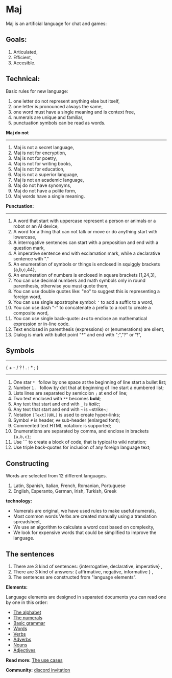 # Maj

Maj is an artificial language for chat and games:

**Goals:**
------------------------------------------------------------------------------------------------
1. Articulated,
2. Efficient, 
3. Accesible.

**Technical:**
------------------------------------------------------------------------------------------------
Basic rules for new language:

1. one letter do not represent anything else but itself,
1. one letter is pronounced always the same,
1. one word must have a single meaning and is context free,
1. numerals are unique and familiar,
1. punctuation symbols can be read as words.

**Maj do not**

------------------------------------------------------------------------------------------------

1. Maj is not a secret language,
1. Maj is not for encryption,
1. Maj is not for poetry,
1. Maj is not for writing books,
1. Maj is not for education,
1. Maj is not a superior language,
1. Maj is not an academic language,
1. Maj do not have synonyms,
1. Maj do not have a polite form,
1. Maj words have a single meaning.


**Punctuation:**

------------------------------------------------------------------------------------------------

1. A word that start with uppercase represent a person or animals or a robot or an AI device,
1. A word for a thing that can not talk or move or do anything start with lowercase,
1. A interrogative sentences can start with a preposition and end with a question mark,
1. A imperative sentence end with exclamation mark, while a declarative sentence with "."
1. An enumeration of symbols or things is enclosed in squiggly brackets {a,b,c,44},
1. An enumeration of numbers is enclosed in square brackets [1,24,3],
1. You can use decimal numbers and math symbols only in round parenthesis, otherwise you must quote them,
1. You can use double quotes like: "no" to suggest this is representing a foreign word,
1. You can use single apostrophe symbol: `'` to add a suffix to a word,
1. You can use dash "-" to concatenate a prefix to a root to create a composite word,
1. You can use single back-quote: `4+4` to enclose an mathematical expression or in-line code.
1. Text enclosed in parenthesis (expressions) or (enumerations) are silent,
1. Dialog is mark with bullet point "*" and end with ";","?" or "!",


## Symbols

------------------------------------------------------------------------------------------------

{ + - / ? ! . : * ; }

------------------------------------------------------------------------------------------------

1. One star `* ` follow by one space at the beginning of line start a bullet list;
1. Number `1. `  follow by dot that at beginning of line start a numbered list;
1. Lists lines are separated by semicolon `;` at end of line;
1. Two text enclosed with `**` becomes **bold**;
1. Any text that start and end with `_` is _italic_;
1. Any text that start and end with `~` is ~strike~;
1. Notation `[Text](URL)` is used to create hyper-links;
1. Symbol `#` is header, `##` sub-header (enlarged font);
1. Commented text HTML notation: <!-- .... --> is supported;
1. Enumerations are separated by comma, and enclose in brackets `{a,b,c}`;
1. Use \`\`\` to create a block of code, that is typical to wiki notation;
1. Use triple back-quotes for inclusion of any foreign language text; 


## Constructing

Words are selected from 12 different languages.

1. Latin, Spanish, Italian, French, Romanian, Portuguese 
2. English, Esperanto, German, Irish, Turkish, Greek

**technology:**

* Numerals are original, we have used rules to make useful numerals,
* Most common words Verbs are created manually using a translation spreadsheet,
* We use an algorithm to calculate a  word cost based on complexity,
* We look for expensive words that could be simplified to improve the language.

## The sentences

1. There are 3 kind of sentences: {interrogative, declarative, imperative} ,
1. There are 3 kind of answers: { affirmative, negative, informative } ,
1. The sentences are constructed from "language elements".

**Elements:**

Language elements are designed in separated documents you can read one by one in this order:

* [The alphabet](alphabet.md)
* [The numerals](numerals.md)
* [Basic grammar](basic.md)
* [Words](words.md)
* [Verbs](verbs.md)
* [Adverbs](adverbs.md)
* [Nouns](nouns.md)
* [Adjectives](adjectives.md)

**Read more:** 
[The use cases](case.md)

**Community:**
[discord invitation](https://discord.gg/SRX3tse)
